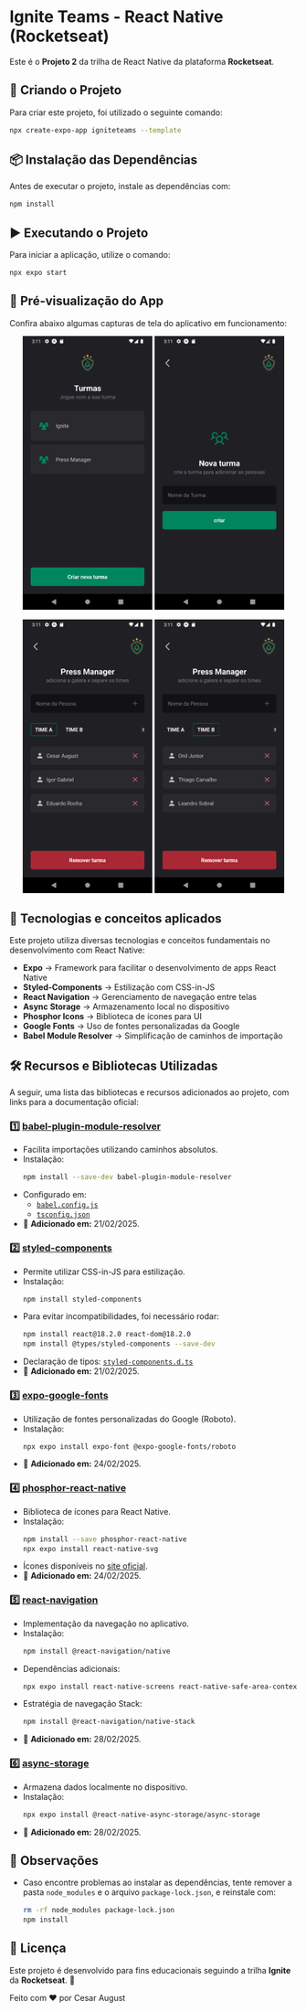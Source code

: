 # Ignite Teams - React Native (Rocketseat)

Este é o **Projeto 2** da trilha de React Native da plataforma **Rocketseat**.

## 🚀 Criando o Projeto
Para criar este projeto, foi utilizado o seguinte comando:
```sh
npx create-expo-app igniteteams --template
```

## 📦 Instalação das Dependências
Antes de executar o projeto, instale as dependências com:
```sh
npm install
```

## ▶️ Executando o Projeto
Para iniciar a aplicação, utilize o comando:
```sh
npx expo start
```

## 📸 **Pré-visualização do App**

Confira abaixo algumas capturas de tela do aplicativo em funcionamento:

<p align="center">
  <img src="./assets/screenshot_01.png" alt="Tela Inicial" width="45%"/>
  <img src="./assets/screenshot_02.png" alt="Criação de turma" width="45%"/>
</p>
<p align="center">
  <img src="./assets/screenshot_03.png" alt="Time A" width="45%"/>
  <img src="./assets/screenshot_04.png" alt="Time B" width="45%"/>
</p>

## 🚀 Tecnologias e conceitos aplicados

Este projeto utiliza diversas tecnologias e conceitos fundamentais no desenvolvimento com React Native:

- **Expo** → Framework para facilitar o desenvolvimento de apps React Native
- **Styled-Components** → Estilização com CSS-in-JS
- **React Navigation** → Gerenciamento de navegação entre telas
- **Async Storage** → Armazenamento local no dispositivo
- **Phosphor Icons** → Biblioteca de ícones para UI
- **Google Fonts** → Uso de fontes personalizadas da Google
- **Babel Module Resolver** → Simplificação de caminhos de importação

## 🛠 Recursos e Bibliotecas Utilizadas
A seguir, uma lista das bibliotecas e recursos adicionados ao projeto, com links para a documentação oficial:

### 1️⃣ [babel-plugin-module-resolver](https://github.com/tleunen/babel-plugin-module-resolver/tree/master)
- Facilita importações utilizando caminhos absolutos.
- Instalação:
  ```sh
  npm install --save-dev babel-plugin-module-resolver
  ```
- Configurado em:
  - [`babel.config.js`](./babel.config.js)
  - [`tsconfig.json`](./tsconfig.json)
- 📅 **Adicionado em:** 21/02/2025.

### 2️⃣ [styled-components](https://styled-components.com/docs)
- Permite utilizar CSS-in-JS para estilização.
- Instalação:
  ```sh
  npm install styled-components
  ```
- Para evitar incompatibilidades, foi necessário rodar:
  ```sh
  npm install react@18.2.0 react-dom@18.2.0
  npm install @types/styled-components --save-dev
  ```
- Declaração de tipos: [`styled-components.d.ts`](./src/styled-components.d.ts)
- 📅 **Adicionado em:** 21/02/2025.

### 3️⃣ [expo-google-fonts](https://docs.expo.dev/develop/user-interface/fonts/)
- Utilização de fontes personalizadas do Google (Roboto).
- Instalação:
  ```sh
  npx expo install expo-font @expo-google-fonts/roboto
  ```
- 📅 **Adicionado em:** 24/02/2025.

### 4️⃣ [phosphor-react-native](https://github.com/duongdev/phosphor-react-native)
- Biblioteca de ícones para React Native.
- Instalação:
  ```sh
  npm install --save phosphor-react-native
  npx expo install react-native-svg
  ```
- Ícones disponíveis no [site oficial](https://phosphoricons.com).
- 📅 **Adicionado em:** 24/02/2025.

### 5️⃣ [react-navigation](https://reactnavigation.org/docs/getting-started)
- Implementação da navegação no aplicativo.
- Instalação:
  ```sh
  npm install @react-navigation/native
  ```
- Dependências adicionais:
  ```sh
  npx expo install react-native-screens react-native-safe-area-context
  ```
- Estratégia de navegação Stack:
  ```sh
  npm install @react-navigation/native-stack
  ```
- 📅 **Adicionado em:** 28/02/2025.

### 6️⃣ [async-storage](https://docs.expo.dev/versions/latest/sdk/async-storage/)
- Armazena dados localmente no dispositivo.
- Instalação:
  ```sh
  npx expo install @react-native-async-storage/async-storage
  ```
- 📅 **Adicionado em:** 28/02/2025.

## 📌 Observações
- Caso encontre problemas ao instalar as dependências, tente remover a pasta `node_modules` e o arquivo `package-lock.json`, e reinstale com:
  ```sh
  rm -rf node_modules package-lock.json
  npm install
  ```

## 📜 Licença
Este projeto é desenvolvido para fins educacionais seguindo a trilha **Ignite** da **Rocketseat**. 🚀

Feito com ❤️ por Cesar August

